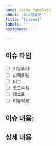 ```yaml
---
name: issue template
about: '이슈템플릿 '
title: "[issue]"
labels: ''
assignees: ''

---
```


## 이슈 타입
<!--관련 없는 내용을 지워주세요-->
* [ ] 기능추가
* [ ] 리펙토링
* [ ] 버그
* [ ] 코드수정
* [ ] 테스트
* [ ] 리뷰적용

## 이슈 내용:
<!--이유에 대해 간단하게 요약해주세요-->
<!--만약 이슈타입이 버그라면 원인도 같이 적어주세요 -->

## 상세 내용
<!-- 이슈내용을 상세하게 적어주세요.-->
<!-- 이슈타입에 따라 Todo List, 서술등 자유롭게 적어주세요 -->
<!-- 1. [ ] Does your submission pass tests?
     2. [ ] Have you lint your code locally prior to submission? -->
<!-- 만약 버그라면 해결방안 등을 적어주세요. -->
